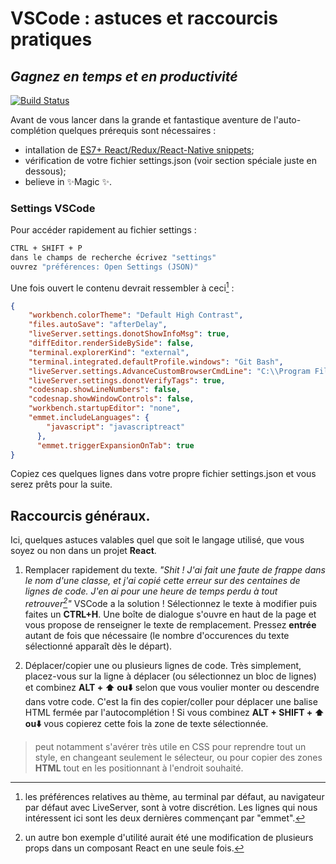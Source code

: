 # VSCode : astuces et raccourcis pratiques

## _Gagnez en temps et en productivité_

[![Build Status](https://travis-ci.org/joemccann/dillinger.svg?branch=master)](https://travis-ci.org/joemccann/dillinger)

Avant de vous lancer dans la grande et fantastique aventure de l'auto-complétion quelques prérequis sont nécessaires :

- intallation de [ES7+ React/Redux/React-Native snippets];
- vérification de votre fichier settings.json (voir section spéciale juste en dessous);
- believe in ✨Magic ✨.

### Settings VSCode

Pour accéder rapidement au fichier settings : 
```sh
CTRL + SHIFT + P
dans le champs de recherche écrivez "settings"
ouvrez "préférences: Open Settings (JSON)"
```
Une fois ouvert le contenu devrait ressembler à ceci[^bignote] : 
[^bignote]: les préférences relatives au thème, au terminal par défaut, au navigateur par défaut avec LiveServer, sont à votre discrétion. Les lignes qui nous intéressent ici sont les deux dernières commençant par "emmet". 


```json
{
    "workbench.colorTheme": "Default High Contrast",
    "files.autoSave": "afterDelay",
    "liveServer.settings.donotShowInfoMsg": true,
    "diffEditor.renderSideBySide": false,
    "terminal.explorerKind": "external",
    "terminal.integrated.defaultProfile.windows": "Git Bash",
    "liveServer.settings.AdvanceCustomBrowserCmdLine": "C:\\Program Files\\Firefox Developer Edition\\firefox.exe --private-window",
    "liveServer.settings.donotVerifyTags": true,
    "codesnap.showLineNumbers": false,
    "codesnap.showWindowControls": false,
    "workbench.startupEditor": "none",
    "emmet.includeLanguages": {
        "javascript": "javascriptreact"
      },
      "emmet.triggerExpansionOnTab": true
}
```
Copiez ces quelques lignes dans votre propre fichier settings.json et vous serez prêts pour la suite.

## Raccourcis généraux.

Ici, quelques astuces valables quel que soit le langage utilisé, que vous soyez ou non dans un projet __React__.
1. Remplacer rapidement du texte.
*"Shit ! J'ai fait une faute de frappe dans le nom d'une classe, et j'ai copié cette erreur sur des centaines de lignes de code. J'en ai pour une heure de temps perdu à tout retrouver[^2]"*
VSCode a la solution ! Sélectionnez le texte à modifier puis faites un **CTRL+H**. Une boîte de dialogue s'ouvre en haut de la page et vous propose de renseigner le texte de remplacement. Pressez **entrée** autant de fois que nécessaire (le nombre d'occurences du texte sélectionné apparaît dès le départ).
[^2]: un autre bon exemple d'utilité aurait été une modification de plusieurs props dans un composant React en une seule fois.

2. Déplacer/copier une ou plusieurs lignes de code.
Très simplement, placez-vous sur la ligne à déplacer (ou sélectionnez un bloc de lignes) et combinez **ALT + ⬆️ ou⬇️** selon que vous voulier monter ou descendre dans votre code. C'est la fin des copier/coller pour déplacer une balise HTML fermée par l'autocomplétion !
Si vous combinez **ALT + SHIFT + ⬆️ ou⬇️**  vous copierez cette fois la zone de texte sélectionnée.
>peut notamment s'avérer très utile en CSS pour reprendre tout un style, en changeant seulement le sélecteur, ou pour copier des zones **HTML** tout en les positionnant à l'endroit souhaité.



[//]: # (These are reference links used in the body of this note and get stripped out when the markdown processor does its job.)

   [ES7+ React/Redux/React-Native snippets]: <https://marketplace.visualstudio.com/items?itemName=dsznajder.es7-react-js-snippets>